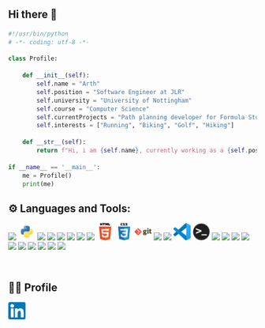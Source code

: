 ## Hi there 👋

```python
#!/usr/bin/python
# -*- coding: utf-8 -*-

class Profile:

    def __init__(self):
        self.name = "Arth"
        self.position = "Software Engineer at JLR"
        self.university = "University of Nottingham"
        self.course = "Computer Science"
        self.currentProjects = "Path planning developer for Formula Student:AI"
        self.interests = ["Running", "Biking", "Golf", "Hiking"]
        
    def __str__(self):
        return f"Hi, i am {self.name}, currently working as a {self.position}"

if __name__ == '__main__':
    me = Profile()
    print(me)
```

## ⚙️ Languages and Tools:

<code><img height="35" src="https://raw.githubusercontent.com/marwin1991/profile-technology-icons/refs/heads/main/icons/c.png" ></code>
<code><img height="35" src="https://raw.githubusercontent.com/github/explore/80688e429a7d4ef2fca1e82350fe8e3517d3494d/topics/python/python.png"></code>
<code><img height="35" src="https://raw.githubusercontent.com/marwin1991/profile-technology-icons/refs/heads/main/icons/java.png" ></code>
<code><img height="35" src="https://raw.githubusercontent.com/marwin1991/profile-technology-icons/refs/heads/main/icons/php.png" ></code>
<code><img height="35" src="https://raw.githubusercontent.com/marwin1991/profile-technology-icons/refs/heads/main/icons/javascript.png" ></code>
<code><img height="35" src="https://raw.githubusercontent.com/marwin1991/profile-technology-icons/refs/heads/main/icons/matlab.png" ></code>
<code><img height="35" src="https://raw.githubusercontent.com/marwin1991/profile-technology-icons/refs/heads/main/icons/numpy.png" ></code>
<code><img height="35" src="https://raw.githubusercontent.com/marwin1991/profile-technology-icons/refs/heads/main/icons/pandas.png" ></code>
<code><img height="35" src="https://raw.githubusercontent.com/github/explore/80688e429a7d4ef2fca1e82350fe8e3517d3494d/topics/html/html.png"></code>
<code><img height="35" src="https://raw.githubusercontent.com/github/explore/80688e429a7d4ef2fca1e82350fe8e3517d3494d/topics/css/css.png"></code>
<code><img height="35" src="https://raw.githubusercontent.com/github/explore/80688e429a7d4ef2fca1e82350fe8e3517d3494d/topics/git/git.png"></code>
<code><img height="35" src="https://raw.githubusercontent.com/marwin1991/profile-technology-icons/refs/heads/main/icons/gitlab.png" ></code>
<code><img height="35" src="https://raw.githubusercontent.com/marwin1991/profile-technology-icons/refs/heads/main/icons/jira.png" ></code>
<code><img height="35" src="https://raw.githubusercontent.com/github/explore/80688e429a7d4ef2fca1e82350fe8e3517d3494d/topics/visual-studio-code/visual-studio-code.png"></code>
<code><img height="35" src="https://raw.githubusercontent.com/github/explore/80688e429a7d4ef2fca1e82350fe8e3517d3494d/topics/terminal/terminal.png"></code>
<code><img height="35" src="https://raw.githubusercontent.com/marwin1991/profile-technology-icons/refs/heads/main/icons/intellij.png" ></code>
<code><img height="35" src="https://raw.githubusercontent.com/marwin1991/profile-technology-icons/refs/heads/main/icons/vim.png" ></code>
<code><img height="35" src="https://raw.githubusercontent.com/marwin1991/profile-technology-icons/refs/heads/main/icons/jupyter_notebook.png" ></code>
<code><img height="35" src="https://raw.githubusercontent.com/marwin1991/profile-technology-icons/refs/heads/main/icons/postman.png" ></code>
<code><img height="35" src="https://raw.githubusercontent.com/marwin1991/profile-technology-icons/refs/heads/main/icons/postgresql.png" ></code>
<code><img height="35" src="https://raw.githubusercontent.com/marwin1991/profile-technology-icons/refs/heads/main/icons/mysql.png" ></code>
<code><img height="35" src="https://raw.githubusercontent.com/marwin1991/profile-technology-icons/refs/heads/main/icons/aws.png" ></code>
<code><img height="35" src="https://raw.githubusercontent.com/marwin1991/profile-technology-icons/refs/heads/main/icons/linux.png" ></code>
<code><img height="35" src="https://raw.githubusercontent.com/marwin1991/profile-technology-icons/refs/heads/main/icons/figma.png" ></code>
<code><img height="35" src="https://raw.githubusercontent.com/marwin1991/profile-technology-icons/refs/heads/main/icons/canva.png" ></code>

<br>

## 👨‍💻 Profile

<a href="https://www.linkedin.com/in/arth-gandhi-/" target="blank"><img align="center" src="assets/linkedInLogo.png" alt="prathu -" height="35" width="35" /></a>

<!--
**Arth253/Arth253** is a ✨ _special_ ✨ repository because its `README.md` (this file) appears on your GitHub profile.

Here are some ideas to get you started:

- 🔭 I’m currently working on ...
- 🌱 I’m currently learning ...
- 👯 I’m looking to collaborate on ...
- 🤔 I’m looking for help with ...
- 💬 Ask me about ...
- 📫 How to reach me: ...
- 😄 Pronouns: ...
- ⚡ Fun fact: ...

Icon site: https://github.com/marwin1991/profile-technology-icons?tab=readme-ov-file#-java

-->
